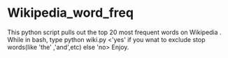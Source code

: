 # Wikipedia_word_freq
This python script pulls out the top 20 most frequent words on Wikipedia .
While in bash, type python wiki.py <YOUR TOPIC WITHOUT SPACES> <'yes' if you wnat to exclude stop words(like 'the' ,'and',etc) else 'no>
Enjoy.
